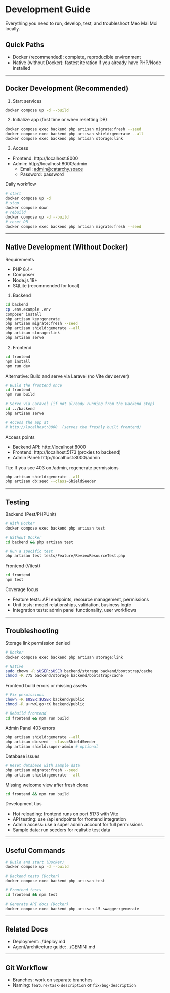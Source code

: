 # Development Guide

Everything you need to run, develop, test, and troubleshoot Meo Mai Moi locally.

## Quick Paths

- Docker (recommended): complete, reproducible environment
- Native (without Docker): fastest iteration if you already have PHP/Node installed

---

## Docker Development (Recommended)

1) Start services
```bash
docker compose up -d --build
```

2) Initialize app (first time or when resetting DB)
```bash
docker compose exec backend php artisan migrate:fresh --seed
docker compose exec backend php artisan shield:generate --all
docker compose exec backend php artisan storage:link
```

3) Access
- Frontend: http://localhost:8000
- Admin: http://localhost:8000/admin
  - Email: admin@catarchy.space
  - Password: password

Daily workflow
```bash
# start
docker compose up -d
# stop
docker compose down
# rebuild
docker compose up -d --build
# reset DB
docker compose exec backend php artisan migrate:fresh --seed
```

---

## Native Development (Without Docker)

Requirements
- PHP 8.4+
- Composer
- Node.js 18+
- SQLite (recommended for local)

1) Backend
```bash
cd backend
cp .env.example .env
composer install
php artisan key:generate
php artisan migrate:fresh --seed
php artisan shield:generate --all
php artisan storage:link
php artisan serve
```

2) Frontend
```bash
cd frontend
npm install
npm run dev
```

Alternative: Build and serve via Laravel (no Vite dev server)
```bash
# Build the frontend once
cd frontend
npm run build

# Serve via Laravel (if not already running from the Backend step)
cd ../backend
php artisan serve

# Access the app at
# http://localhost:8000  (serves the freshly built frontend)
```

Access points
- Backend API: http://localhost:8000
- Frontend: http://localhost:5173 (proxies to backend)
- Admin Panel: http://localhost:8000/admin

Tip: If you see 403 on /admin, regenerate permissions
```bash
php artisan shield:generate --all
php artisan db:seed --class=ShieldSeeder
```

---

## Testing

Backend (Pest/PHPUnit)
```bash
# With Docker
docker compose exec backend php artisan test

# Without Docker
cd backend && php artisan test

# Run a specific test
php artisan test tests/Feature/ReviewResourceTest.php
```

Frontend (Vitest)
```bash
cd frontend
npm test
```

Coverage focus
- Feature tests: API endpoints, resource management, permissions
- Unit tests: model relationships, validation, business logic
- Integration tests: admin panel functionality, user workflows

---

## Troubleshooting

Storage link permission denied
```bash
# Docker
docker compose exec backend php artisan storage:link

# Native
sudo chown -R $USER:$USER backend/storage backend/bootstrap/cache
chmod -R 775 backend/storage backend/bootstrap/cache
```

Frontend build errors or missing assets
```bash
# Fix permissions
chown -R $USER:$USER backend/public
chmod -R u+rwX,go+rX backend/public

# Rebuild frontend
cd frontend && npm run build
```

Admin Panel 403 errors
```bash
php artisan shield:generate --all
php artisan db:seed --class=ShieldSeeder
php artisan shield:super-admin # optional
```

Database issues
```bash
# Reset database with sample data
php artisan migrate:fresh --seed
php artisan shield:generate --all
```

Missing welcome view after fresh clone
```bash
cd frontend && npm run build
```

Development tips
- Hot reloading: frontend runs on port 5173 with Vite
- API testing: use /api endpoints for frontend integration
- Admin access: use a super admin account for full permissions
- Sample data: run seeders for realistic test data

---

## Useful Commands

```bash
# Build and start (Docker)
docker compose up -d --build

# Backend tests (Docker)
docker compose exec backend php artisan test

# Frontend tests
cd frontend && npm test

# Generate API docs (Docker)
docker compose exec backend php artisan l5-swagger:generate
```

---

## Related Docs
- Deployment: ./deploy.md
- Agent/architecture guide: ../GEMINI.md

---

## Git Workflow

- Branches: work on separate branches
- Naming: `feature/task-description` or `fix/bug-description`
